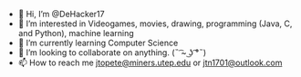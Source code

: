 - 👋 Hi, I’m @DeHacker17
- 👀 I’m interested in Videogames, movies, drawing, programming (Java, C, and Python), machine learning
- 🌱 I’m currently learning Computer Science
- 💞️ I’m looking to collaborate on anything. (˵ ͡~ ͜ʖ ͡°˵)
- 📫 How to reach me jtopete@miners.utep.edu or jtn1701@outlook.com

<!---
DeHacker17/DeHacker17 is a ✨ special ✨ repository because its `README.md` (this file) appears on your GitHub profile.
You can click the Preview link to take a look at your changes.
--->
